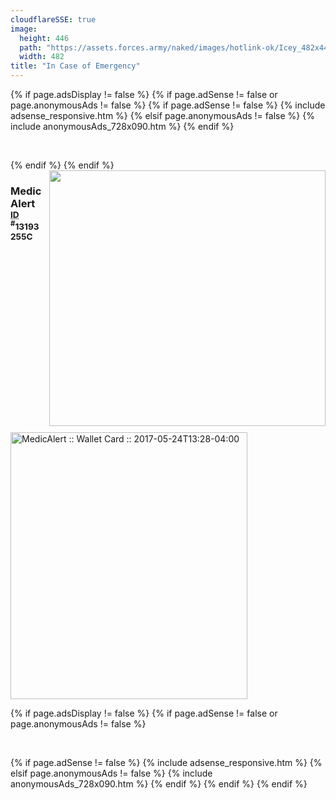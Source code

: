 ```yaml
---
cloudflareSSE: true
image:
  height: 446
  path: "https://assets.forces.army/naked/images/hotlink-ok/Icey_482x446.png"
  width: 482
title: "In Case of Emergency"
---
```


{% if page.adsDisplay != false %}
{% if page.adSense != false or page.anonymousAds != false %}
{% if page.adSense != false %}
{% include adsense_responsive.htm %}
{% elsif page.anonymousAds != false %}
{% include anonymousAds_728x090.htm %}
{% endif %}
<p>
  &nbsp;
</p>
{% endif %}
{% endif %}
<img alt="" height="409" src="{{ site.uri.assets }}/naked/images/Icey_442x409.png" style="border: 0px; float: right; margin-bottom: 10px; margin-left: 10px;"
  width="442" />
<h3 id="medicalert">
  MedicAlert&nbsp; <sup><abbr title="Identification">ID</abbr> <sup>#</sup>13193255C</sup>
</h3>
<p>
  <a href="{{ site.uri.assets }}/naked/images/MedicAlert_2017-05-24_13-28_684x771.png" rel="me" target="_blank"
    title="MedicAlert :: Wallet Card :: 2017-05-24T13:28-04:00"><img alt="MedicAlert :: Wallet Card :: 2017-05-24T13:28-04:00" height="427"
    src="{{ site.uri.assets }}/naked/images/MedicAlert_2017-05-24_13-28_379x427.png" style="border: 0px;" width="379" /></a>
</p>
{% if page.adsDisplay != false %}
{% if page.adSense != false or page.anonymousAds != false %}
<p>
  &nbsp;
</p>
{% if page.adSense != false %}
{% include adsense_responsive.htm %}
{% elsif page.anonymousAds != false %}
{% include anonymousAds_728x090.htm %}
{% endif %}
{% endif %}
{% endif %}
